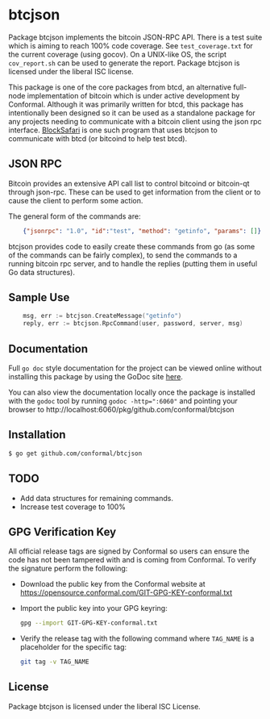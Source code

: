 btcjson
=======

Package btcjson implements the bitcoin JSON-RPC API.  There is a test
suite which is aiming to reach 100% code coverage.  See
`test_coverage.txt` for the current coverage (using gocov).  On a
UNIX-like OS, the script `cov_report.sh` can be used to generate the
report.  Package btcjson is licensed under the liberal ISC license.

This package is one of the core packages from btcd, an alternative full-node
implementation of bitcoin which is under active development by Conformal.
Although it was primarily written for btcd, this package has intentionally been
designed so it can be used as a standalone package for any projects needing to
communicate with a bitcoin client using the json rpc interface.
[BlockSafari](http://blocksafari.com) is one such program that uses
btcjson to communicate with btcd (or bitcoind to help test btcd).

## JSON RPC

Bitcoin provides an extensive API call list to control bitcoind or
bitcoin-qt through json-rpc.  These can be used to get information
from the client or to cause the client to perform some action.

The general form of the commands are:

```JSON
	{"jsonrpc": "1.0", "id":"test", "method": "getinfo", "params": []}
```

btcjson provides code to easily create these commands from go (as some
of the commands can be fairly complex), to send the commands to a
running bitcoin rpc server, and to handle the replies (putting them in
useful Go data structures).

## Sample Use

```Go
	msg, err := btcjson.CreateMessage("getinfo")
	reply, err := btcjson.RpcCommand(user, password, server, msg)
```

## Documentation

Full `go doc` style documentation for the project can be viewed online without
installing this package by using the GoDoc site
[here](http://godoc.org/github.com/conformal/btcjson).

You can also view the documentation locally once the package is installed with
the `godoc` tool by running `godoc -http=":6060"` and pointing your browser to
http://localhost:6060/pkg/github.com/conformal/btcjson

## Installation

```bash
$ go get github.com/conformal/btcjson
```

## TODO

- Add data structures for remaining commands.
- Increase test coverage to 100%

## GPG Verification Key

All official release tags are signed by Conformal so users can ensure the code
has not been tampered with and is coming from Conformal.  To verify the
signature perform the following:

- Download the public key from the Conformal website at
  https://opensource.conformal.com/GIT-GPG-KEY-conformal.txt

- Import the public key into your GPG keyring:
  ```bash
  gpg --import GIT-GPG-KEY-conformal.txt
  ```

- Verify the release tag with the following command where `TAG_NAME` is a
  placeholder for the specific tag:
  ```bash
  git tag -v TAG_NAME
  ```

## License

Package btcjson is licensed under the liberal ISC License.
